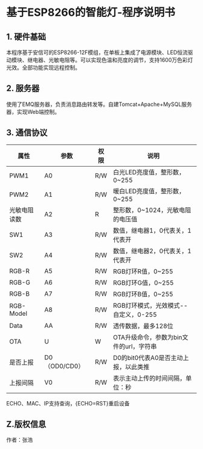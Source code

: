 ﻿# **基于ESP8266的智能灯-程序说明书**  
## 1. 硬件基础  
本程序基于安信可的ESP8266-12F模组，在单板上集成了电源模块、LED恒流驱动模块、继电器、光敏电阻等。可以实现色温和亮度的调节，支持1600万色彩灯光效。全部功能实现远程控制。
## 2. 服务器  
使用了EMQ服务器，负责消息路由转发等。自建Tomcat+Apache+MySQL服务器，实现Web端控制。
## 3. 通信协议
|属性	|参数	|权限	|说明|
|------|-------|-------|----|
|PWM1	|A0	|R/W	|白光LED亮度值，整形数，0~255|
|PWM2	|A1	|R/W	|暖白LED亮度值，整形数，0~255|
|光敏电阻读数	|A2	|R	|整形数，0~1024，光敏电阻的电压值|
|SW1	|A3	|R/W	|数值，继电器1，0代表关，1代表开|
|SW2	|A4	|R/W	|数值，继电器2，0代表关，1代表开|
|RGB-R	|A5	|R/W	|RGB灯环R值，0~255|
|RGB-G	|A6	|R/W	|RGB灯环G值，0~255|
|RGB-B	|A7	|R/W	|RGB灯环B值，0~255|
|RGB-Model	|A8	|R/W	|RGB灯环模式，光效模式--自定义，0-255|
|Data	|AA	|R/W	|透传数据，最多128位|
|OTA	|U	|W	|OTA升级命令，参数为bin文件的url，字符串|
|是否上报	|D0（OD0/CD0）	|R/W	|D0的bit0代表A0是否主动上报，以此类推|
|上报间隔	|V0	|R/W	|表示主动上传的时间间隔，单位：秒|  
ECHO、MAC、IP支持查询，{ECHO=RST}重启设备
## Z.版权信息
作者：张浩